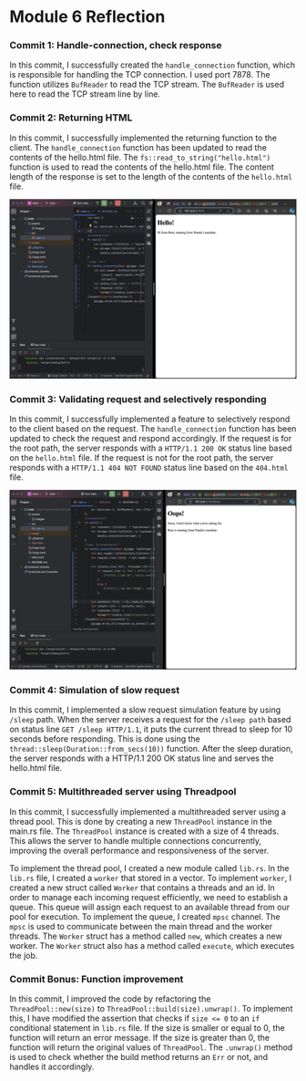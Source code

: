 <h1>Module 6 Reflection</h1>

<h3>Commit 1: Handle-connection, check response </h3>

In this commit, I successfully created the ```handle_connection``` function, which is responsible for handling the TCP connection. I used port 7878. The function utilizes ```BufReader``` to read the TCP stream. The ```BufReader``` is used here to read the TCP stream line by line.

<h3>Commit 2: Returning HTML </h3>

In this commit, I successfully implemented the returning function to the client. The ```handle_connection``` function has been updated to read the contents of the hello.html file. The ```fs::read_to_string("hello.html")``` function is used to read the contents of the hello.html file.
The content length of the response is set to the length of the contents of the ```hello.html``` file.

![Commit 2 screen capture](/assets/images/commit2.png)

<h3>Commit 3: Validating request and selectively responding </h3>

In this commit, I successfully implemented a feature to selectively respond to the client based on the request. The ```handle_connection``` function has been updated to check the request and respond accordingly.
If the request is for the root path, the server responds with a ```HTTP/1.1 200 OK``` status line based on the ```hello.html``` file.
If the request is not for the root path, the server responds with a ```HTTP/1.1 404 NOT FOUND``` status line based on the ```404.html``` file.


![Commit 3 screen capture](/assets/images/commit3.png)

<h3>Commit 4: Simulation of slow request </h3>

In this commit, I implemented a slow request simulation feature by using ```/sleep``` path.
When the server receives a request for the ```/sleep path``` based on status line ```GET /sleep HTTP/1.1```, it puts the current thread to sleep for 10 seconds before responding.
This is done using the ```thread::sleep(Duration::from_secs(10))``` function. After the sleep duration, the server responds with a HTTP/1.1 200 OK status line and serves the hello.html file.

<h3>Commit 5: Multithreaded server using Threadpool </h3>

In this commit, I successfully implemented a multithreaded server using a thread pool. This is done by creating a new ```ThreadPool``` instance in the main.rs file. The ```ThreadPool``` instance is created with a size of 4 threads. 
This allows the server to handle multiple connections concurrently, improving the overall performance and responsiveness of the server.

To implement the thread pool, I created a new module called ```lib.rs```. In the ```lib.rs``` file, I created a ```worker``` that stored in a vector. To implement ```worker```, I created a new struct called ```Worker``` that contains a threads and an id.
In order to manage each incoming request efficiently, we need to establish a queue. This queue will assign each request to an available thread from our pool for execution. To implement the queue, I created ```mpsc``` channel. The ```mpsc``` is used to communicate between the main thread and the worker threads.
The ```Worker``` struct has a method called ```new```, which creates a new worker. The ```Worker``` struct also has a method called ```execute```, which executes the job.

<h3>Commit Bonus: Function improvement </h3>

In this commit, I improved the code by refactoring the ```ThreadPool::new(size)``` to ```ThreadPool::build(size).unwrap()```. To implement this, I have modified the assertion that checks if ```size <= 0``` to an ```if``` conditional statement in ```lib.rs``` file.
If the size is smaller or equal to 0, the function will return an error message. If the size is greater than 0, the function will return the original values of ```ThreadPool```.
The ```.unwrap()``` method is used to check whether the build method returns an ```Err``` or not, and handles it accordingly.